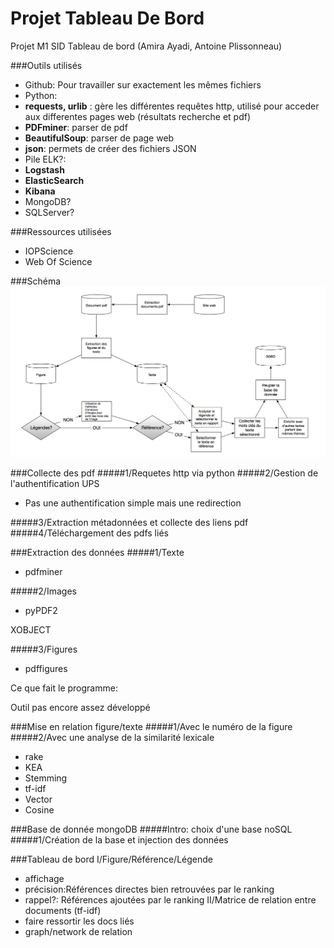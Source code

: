 # Projet Tableau De Bord
Projet M1 SID Tableau de bord (Amira Ayadi, Antoine Plissonneau)

###Outils utilisés

* Github: Pour travailler sur exactement les mêmes fichiers 
* Python:
 * __requests, urlib__ : gère les différentes requêtes http, utilisé pour acceder aux differentes pages web (résultats recherche et pdf)
 * **PDFminer**: parser de pdf 
 * __BeautifulSoup__: parser de page web
 * __json__: permets de créer des fichiers JSON
* Pile ELK?:
 * __Logstash__
 * __ElasticSearch__
 * __Kibana__
* MongoDB?
* SQLServer?

###Ressources utilisées

* IOPScience
* Web Of Science


###Schéma
![sart1](Images/SchemaExplicatif.png)

###Collecte des pdf
#####1/Requetes http via python 
#####2/Gestion de l'authentification UPS
* Pas une authentification simple mais une redirection

#####3/Extraction métadonnées et collecte des liens pdf
#####4/Téléchargement des pdfs liés

###Extraction des données
#####1/Texte
* pdfminer

#####2/Images
* pyPDF2

XOBJECT

#####3/Figures
* pdffigures

Ce que fait le programme:
 
Outil pas encore assez développé

###Mise en relation figure/texte
#####1/Avec le numéro de la figure
#####2/Avec une analyse de la similarité lexicale
* rake
* KEA
* Stemming
* tf-idf
* Vector
* Cosine

###Base de donnée mongoDB
#####Intro: choix d'une base noSQL
#####1/Création de la base et injection des données

###Tableau de bord
I/Figure/Référence/Légende
* affichage
* précision:Références directes bien retrouvées par le ranking
* rappel?: Références ajoutées par le ranking
II/Matrice de relation entre documents (tf-idf)
* faire ressortir les docs liés
* graph/network de relation

